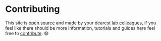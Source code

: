 # Contributing

This site is [open source](https://opensource.guide/how-to-contribute/) and made by your dearest [lab colleagues](https://github.com/geem-lab/cluster-guide/graphs/contributors), if you feel like there should be more information, tutorials and guides here feel free to [contribute](https://github.com/geem-lab/cluster-guide). 😄



